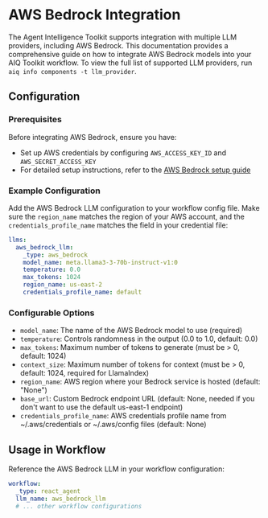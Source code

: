 <!--
SPDX-FileCopyrightText: Copyright (c) 2025, NVIDIA CORPORATION & AFFILIATES. All rights reserved.
SPDX-License-Identifier: Apache-2.0

Licensed under the Apache License, Version 2.0 (the "License");
you may not use this file except in compliance with the License.
You may obtain a copy of the License at

http://www.apache.org/licenses/LICENSE-2.0

Unless required by applicable law or agreed to in writing, software
distributed under the License is distributed on an "AS IS" BASIS,
WITHOUT WARRANTIES OR CONDITIONS OF ANY KIND, either express or implied.
See the License for the specific language governing permissions and
limitations under the License.
-->

# AWS Bedrock Integration

The Agent Intelligence Toolkit supports integration with multiple LLM providers, including AWS Bedrock. This documentation provides a comprehensive guide on how to integrate AWS Bedrock models into your AIQ Toolkit workflow. To view the full list of supported LLM providers, run `aiq info components -t llm_provider`.


## Configuration

### Prerequisites
Before integrating AWS Bedrock, ensure you have:
- Set up AWS credentials by configuring `AWS_ACCESS_KEY_ID` and `AWS_SECRET_ACCESS_KEY`
- For detailed setup instructions, refer to the [AWS Bedrock setup guide](https://docs.aws.amazon.com/bedrock/latest/userguide/setting-up.html)

### Example Configuration
Add the AWS Bedrock LLM configuration to your workflow config file. Make sure the `region_name` matches the region of your AWS account, and the `credentials_profile_name` matches the field in your credential file:

```yaml
llms:
  aws_bedrock_llm:
    _type: aws_bedrock
    model_name: meta.llama3-3-70b-instruct-v1:0
    temperature: 0.0
    max_tokens: 1024
    region_name: us-east-2
    credentials_profile_name: default
```

### Configurable Options
* `model_name`: The name of the AWS Bedrock model to use (required)
* `temperature`: Controls randomness in the output (0.0 to 1.0, default: 0.0)
* `max_tokens`: Maximum number of tokens to generate (must be > 0, default: 1024)
* `context_size`: Maximum number of tokens for context (must be > 0, default: 1024, required for LlamaIndex)
* `region_name`: AWS region where your Bedrock service is hosted (default: "None")
* `base_url`: Custom Bedrock endpoint URL (default: None, needed if you don't want to use the default us-east-1 endpoint)
* `credentials_profile_name`: AWS credentials profile name from ~/.aws/credentials or ~/.aws/config files (default: None)

## Usage in Workflow
Reference the AWS Bedrock LLM in your workflow configuration:

```yaml
workflow:
  _type: react_agent
  llm_name: aws_bedrock_llm
  # ... other workflow configurations
```
